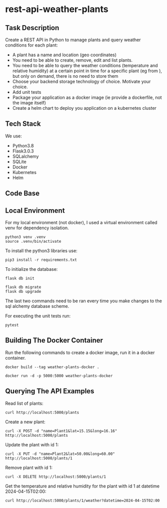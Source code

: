 # rest-api-weather-plants
## Task Description
Create a REST API in Python to manage plants and query weather conditions for each plant:

* A plant has a name and location (geo coordinates)
* You need to be able to create, remove, edit and list plants.
* You need to be able to query the weather conditions (temperature and relative humidity) at a certain point in time for a specific plant (eg from ), but only on demand, there is no need to store them
* Choose your backend storage technology of choice. Motivate your choice.
* Add unit tests
* Package your application as a docker image (ie provide a dockerfile, not the image itself)
* Create a helm chart to deploy you application on a kubernetes cluster

## Tech Stack
We use:
* Python3.8
* Flask3.0.3
* SQLalchemy
* SQLite
* Docker
* Kubernetes
* Helm

## Code Base

## Local Environment

For my local environment (not docker), I used a virtual environment called venv for dependency isolation. 

    python3 venv .venv
    source .venv/bin/activate

To install the python3 libraries use:

    pip3 install -r requirements.txt

To initialize the database:

    flask db init

    flask db migrate
    flask db upgrade

The last two commands need to be ran every time you make changes to the sql alchemy database scheme.

For executing the unit tests run:

    pytest

## Building The Docker Container

Run the following commands to create a docker image, run it in a docker container.

    docker build --tag weather-plants-docker .

    docker run -d -p 5000:5000 weather-plants-docker

## Querying The API Examples

Read list of plants:

    curl http://localhost:5000/plants

Create a new plant:

    curl -X POST -d "name=Plant1&lat=15.15&long=16.16" http://localhost:5000/plants

Update the plant with id 1:

    curl -X PUT -d "name=Plant2&lat=50.00&long=60.00" http://localhost:5000/plants/1

Remove plant with id 1:

    curl -X DELETE http://localhost:5000/plants/1

Get the temperature and relative humidity for the plant with id 1 at datetime 2024-04-15T02:00:

    curl http://localhost:5000/plants/1/weather?datetime=2024-04-15T02:00